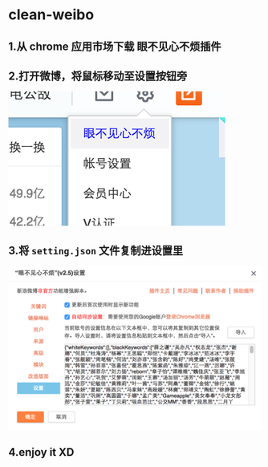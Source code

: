 # clean-weibo

## 1.从 chrome 应用市场下载 眼不见心不烦插件

## 2.打开微博，将鼠标移动至设置按钮旁
![插件位置](2.png)

## 3.将 `setting.json` 文件复制进设置里

![插件设置界面](1.png)

## 4.enjoy it XD